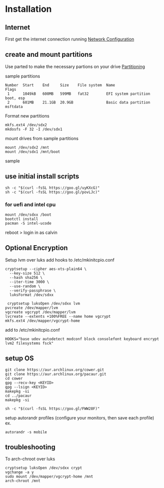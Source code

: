 # Installation

## Internet
First get the internet connection running
[Network Configuration](https://wiki.archlinux.org/index.php/Network_configuration)

## create and mount partitions
Use parted to make the necessary partions on your drive
[Partitioning](https://wiki.archlinux.org/index.php/partitioning)

sample partitions
```
Number  Start    End     Size    File system  Name                  Flags
 1      1049kB   600MB   599MB   fat32        EFI system partition  boot, esp
 2      601MB    21.1GB  20.9GB               Basic data partition  msftdata
```

Format new partitions
```
mkfs.ext4 /dev/sdx2
mkdosfs -F 32 -I /dev/sdx1
```

mount drives from sample partitions
```
mount /dev/sdx2 /mnt
mount /dev/sdx1 /mnt/boot
```

sample

## use initial install scripts
```
sh -c "$(curl -fsSL https://goo.gl/uyKXcG)"
sh -c "$(curl -fsSL https://goo.gl/povLJc)"

```

### for uefi and intel cpu
```
mount /dev/sdxx /boot
bootctl install
pacman -S intel-ucode
```
reboot > login in as calvin

## Optional Encryption
Setup lvm over luks
add hooks to /etc/mkinitcpio.conf

```
cryptsetup --cipher aes-xts-plain64 \
  --key-size 512 \
  --hash sha256 \
  --iter-time 3000 \
  --use-random \
  --verify-passphrase \
  luksFormat /dev/sdxx

 cryptsetup luksOpen /dev/sdxx lvm
pvcreate /dev/mapper/lvm
vgcreate vgcrypt /dev/mapper/lvm
lvcreate --extents +100%FREE --name home vgcrypt
mkfs.ext4 /dev/mapper/vgcrypt-home
```
add to /etc/mkinitcpio.conf
```
HOOKS="base udev autodetect modconf block consolefont keyboard encrypt lvm2 filesystems fsck"
```

## setup OS
```
git clone https://aur.archlinux.org/cower.git
git clone https://aur.archlinux.org/pacaur.git
cd cower
gpg --recv-key <KEYID>
gpg --lsign <KEYID>
makepkg -si
cd ../pacaur
makepkg -si

sh -c "$(curl -fsSL https://goo.gl/FWW28F)"
```
setup autorandr profiles
(configure your monitors, then save each profile) ex.
```
autorandr -s mobile
```

## troubleshooting
To arch-chroot over luks
```
cryptsetup luksOpen /dev/sdxx crypt
vgchange -a y
sudo mount /dev/mapper/vgcrypt-home /mnt
arch-chroot /mnt
```
